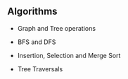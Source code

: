## Algorithms
- Graph and  Tree operations

- BFS and DFS

- Insertion, Selection and Merge Sort

- Tree Traversals

